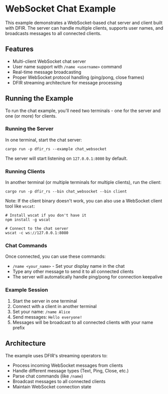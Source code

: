 # WebSocket Chat Example

This example demonstrates a WebSocket-based chat server and client built with DFIR. The server can handle multiple clients, 
supports user names, and broadcasts messages to all connected clients.

## Features

- Multi-client WebSocket chat server
- User name support with `/name <username>` command
- Real-time message broadcasting
- Proper WebSocket protocol handling (ping/pong, close frames)
- DFIR streaming architecture for message processing

## Running the Example

To run the chat example, you'll need two terminals - one for the server and one (or more) for clients.

### Running the Server
In one terminal, start the chat server:
```shell
cargo run -p dfir_rs --example chat_websocket
```

The server will start listening on `127.0.0.1:8080` by default.

### Running Clients
In another terminal (or multiple terminals for multiple clients), run the client:
```shell
cargo run -p dfir_rs --bin chat_websocket --bin client
```

Note: If the client binary doesn't work, you can also use a WebSocket client tool like `wscat`:
```shell
# Install wscat if you don't have it
npm install -g wscat

# Connect to the chat server
wscat -c ws://127.0.0.1:8080
```

### Chat Commands

Once connected, you can use these commands:
- `/name <your_name>` - Set your display name in the chat
- Type any other message to send it to all connected clients
- The server will automatically handle ping/pong for connection keepalive

### Example Session

1. Start the server in one terminal
2. Connect with a client in another terminal  
3. Set your name: `/name Alice`
4. Send messages: `Hello everyone!`
5. Messages will be broadcast to all connected clients with your name prefix

## Architecture

The example uses DFIR's streaming operators to:
- Process incoming WebSocket messages from clients
- Handle different message types (Text, Ping, Close, etc.)
- Parse chat commands (like `/name`)
- Broadcast messages to all connected clients
- Maintain WebSocket connection state

